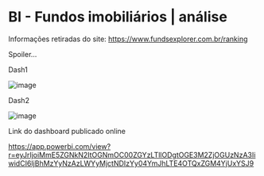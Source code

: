 # BI - Fundos imobiliários | análise

Informações retiradas do site: https://www.fundsexplorer.com.br/ranking

Spoiler...

Dash1

![image](https://user-images.githubusercontent.com/83425571/180875611-6acccb79-134c-48c2-bd2c-cdc082a7b54a.png)


Dash2

![image](https://user-images.githubusercontent.com/83425571/180875419-99a9060f-6339-4af0-8bff-d50dbbec564a.png)



Link do dashboard publicado online

https://app.powerbi.com/view?r=eyJrIjoiMmE5ZGNkN2ItOGNmOC00ZGYzLTllODgtOGE3M2ZjOGUzNzA3IiwidCI6IjBhMzYyNzAzLWYyMjctNDIzYy04YmJhLTE4OTQxZGM4YjUxYSJ9
